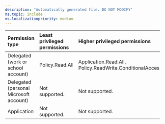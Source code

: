 ```yaml
---
description: "Automatically generated file. DO NOT MODIFY"
ms.topic: include
ms.localizationpriority: medium
---
```


|Permission type|Least privileged permissions|Higher privileged permissions|
|:---|:---|:---|
|Delegated (work or school account)|Policy.Read.All|Application.Read.All, Policy.ReadWrite.ConditionalAccess|
|Delegated (personal Microsoft account)|Not supported.|Not supported.|
|Application|Not supported.|Not supported.|

